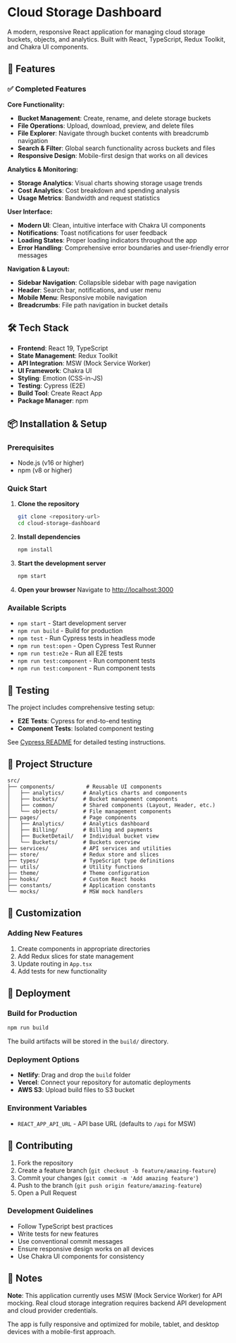 # Cloud Storage Dashboard

A modern, responsive React application for managing cloud storage buckets, objects, and analytics. Built with React, TypeScript, Redux Toolkit, and Chakra UI components.

## 🚀 Features

### ✅ Completed Features

**Core Functionality:**
- **Bucket Management**: Create, rename, and delete storage buckets
- **File Operations**: Upload, download, preview, and delete files
- **File Explorer**: Navigate through bucket contents with breadcrumb navigation
- **Search & Filter**: Global search functionality across buckets and files
- **Responsive Design**: Mobile-first design that works on all devices

**Analytics & Monitoring:**
- **Storage Analytics**: Visual charts showing storage usage trends
- **Cost Analytics**: Cost breakdown and spending analysis
- **Usage Metrics**: Bandwidth and request statistics

**User Interface:**
- **Modern UI**: Clean, intuitive interface with Chakra UI components
- **Notifications**: Toast notifications for user feedback
- **Loading States**: Proper loading indicators throughout the app
- **Error Handling**: Comprehensive error boundaries and user-friendly error messages

**Navigation & Layout:**
- **Sidebar Navigation**: Collapsible sidebar with page navigation
- **Header**: Search bar, notifications, and user menu
- **Mobile Menu**: Responsive mobile navigation
- **Breadcrumbs**: File path navigation in bucket details

## 🛠️ Tech Stack

- **Frontend**: React 19, TypeScript
- **State Management**: Redux Toolkit
- **API Integration**: MSW (Mock Service Worker)
- **UI Framework**: Chakra UI
- **Styling**: Emotion (CSS-in-JS)
- **Testing**: Cypress (E2E)
- **Build Tool**: Create React App
- **Package Manager**: npm

## 📦 Installation & Setup

### Prerequisites
- Node.js (v16 or higher)
- npm (v8 or higher)

### Quick Start

1. **Clone the repository**
   ```bash
   git clone <repository-url>
   cd cloud-storage-dashboard
   ```

2. **Install dependencies**
   ```bash
   npm install
   ```

3. **Start the development server**
   ```bash
   npm start
   ```

4. **Open your browser**
   Navigate to [http://localhost:3000](http://localhost:3000)

### Available Scripts

- `npm start` - Start development server
- `npm run build` - Build for production
- `npm test` - Run Cypress tests in headless mode
- `npm run test:open` - Open Cypress Test Runner
- `npm run test:e2e` - Run all E2E tests
- `npm run test:component` - Run component tests
- `npm run test:component` - Run component tests

## 🧪 Testing

The project includes comprehensive testing setup:

- **E2E Tests**: Cypress for end-to-end testing
- **Component Tests**: Isolated component testing

See [Cypress README](./cypress/README.md) for detailed testing instructions.

## 📁 Project Structure

```
src/
├── components/          # Reusable UI components
│   ├── analytics/      # Analytics charts and components
│   ├── buckets/        # Bucket management components
│   ├── common/         # Shared components (Layout, Header, etc.)
│   └── objects/        # File management components
├── pages/              # Page components
│   ├── Analytics/      # Analytics dashboard
│   ├── Billing/        # Billing and payments
│   ├── BucketDetail/   # Individual bucket view
│   └── Buckets/        # Buckets overview
├── services/           # API services and utilities
├── store/              # Redux store and slices
├── types/              # TypeScript type definitions
├── utils/              # Utility functions
├── theme/              # Theme configuration
├── hooks/              # Custom React hooks
├── constants/          # Application constants
└── mocks/              # MSW mock handlers
```

## 🎨 Customization

### Adding New Features
1. Create components in appropriate directories
2. Add Redux slices for state management
3. Update routing in `App.tsx`
4. Add tests for new functionality

## 🚀 Deployment

### Build for Production
```bash
npm run build
```

The build artifacts will be stored in the `build/` directory.

### Deployment Options
- **Netlify**: Drag and drop the `build` folder
- **Vercel**: Connect your repository for automatic deployments
- **AWS S3**: Upload build files to S3 bucket

### Environment Variables
- `REACT_APP_API_URL` - API base URL (defaults to `/api` for MSW)

## 🤝 Contributing

1. Fork the repository
2. Create a feature branch (`git checkout -b feature/amazing-feature`)
3. Commit your changes (`git commit -m 'Add amazing feature'`)
4. Push to the branch (`git push origin feature/amazing-feature`)
5. Open a Pull Request

### Development Guidelines
- Follow TypeScript best practices
- Write tests for new features
- Use conventional commit messages
- Ensure responsive design works on all devices
- Use Chakra UI components for consistency

## 📝 Notes

**Note**: This application currently uses MSW (Mock Service Worker) for API mocking. Real cloud storage integration requires backend API development and cloud provider credentials.

The app is fully responsive and optimized for mobile, tablet, and desktop devices with a mobile-first approach.
